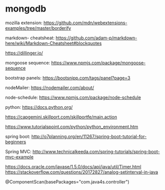 # mongodb

mozilla extension: https://github.com/mdn/webextensions-examples/tree/master/borderify

markdown- cheatsheat: https://github.com/adam-p/markdown-here/wiki/Markdown-Cheatsheet#blockquotes

https://dillinger.io/

mongoose sequence: https://www.npmjs.com/package/mongoose-sequence

bootstrap panels: https://bootsnipp.com/tags/panel?page=3

nodeMailer: https://nodemailer.com/about/

node-schedule: https://www.npmjs.com/package/node-schedule

python: https://docs.python.org/ 

https://capgemini.skillport.com/skillportfe/main.action 

https://www.tutorialspoint.com/python/python_environment.htm

spring boot: http://o7planning.org/en/11267/spring-boot-tutorial-for-beginners

Spring MVC: http://www.technicalkeeda.com/spring-tutorials/spring-boot-mvc-example

https://docs.oracle.com/javase/1.5.0/docs/api/java/util/Timer.html
https://stackoverflow.com/questions/20172827/analog-setinterval-in-java

@ComponentScan(basePackages="com.java4s.controller")
